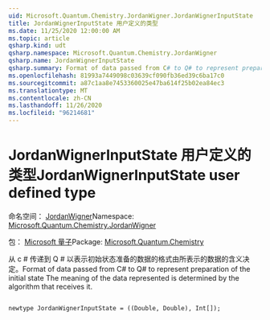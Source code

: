 ```yaml
---
uid: Microsoft.Quantum.Chemistry.JordanWigner.JordanWignerInputState
title: JordanWignerInputState 用户定义的类型
ms.date: 11/25/2020 12:00:00 AM
ms.topic: article
qsharp.kind: udt
qsharp.namespace: Microsoft.Quantum.Chemistry.JordanWigner
qsharp.name: JordanWignerInputState
qsharp.summary: Format of data passed from C# to Q# to represent preparation of the initial state The meaning of the data represented is determined by the algorithm that receives it.
ms.openlocfilehash: 81993a7449098c03639cf090fb36ed39c6ba17c0
ms.sourcegitcommit: a87c1aa8e7453360025e47ba614f25b02ea84ec3
ms.translationtype: MT
ms.contentlocale: zh-CN
ms.lasthandoff: 11/26/2020
ms.locfileid: "96214681"
---
```

# <a name="jordanwignerinputstate-user-defined-type"></a><span data-ttu-id="68c15-102">JordanWignerInputState 用户定义的类型</span><span class="sxs-lookup"><span data-stu-id="68c15-102">JordanWignerInputState user defined type</span></span>

<span data-ttu-id="68c15-103">命名空间： [JordanWigner](xref:Microsoft.Quantum.Chemistry.JordanWigner)</span><span class="sxs-lookup"><span data-stu-id="68c15-103">Namespace: [Microsoft.Quantum.Chemistry.JordanWigner](xref:Microsoft.Quantum.Chemistry.JordanWigner)</span></span>

<span data-ttu-id="68c15-104">包： [Microsoft 量子](https://nuget.org/packages/Microsoft.Quantum.Chemistry)</span><span class="sxs-lookup"><span data-stu-id="68c15-104">Package: [Microsoft.Quantum.Chemistry](https://nuget.org/packages/Microsoft.Quantum.Chemistry)</span></span>


<span data-ttu-id="68c15-105">从 c # 传递到 Q # 以表示初始状态准备的数据的格式由所表示的数据的含义决定。</span><span class="sxs-lookup"><span data-stu-id="68c15-105">Format of data passed from C# to Q# to represent preparation of the initial state The meaning of the data represented is determined by the algorithm that receives it.</span></span>

```qsharp

newtype JordanWignerInputState = ((Double, Double), Int[]);
```

